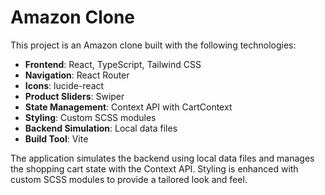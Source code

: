 # Amazon Clone

This project is an Amazon clone built with the following technologies:

- **Frontend**: React, TypeScript, Tailwind CSS
- **Navigation**: React Router
- **Icons**: lucide-react
- **Product Sliders**: Swiper
- **State Management**: Context API with CartContext
- **Styling**: Custom SCSS modules
- **Backend Simulation**: Local data files
- **Build Tool**: Vite

The application simulates the backend using local data files and manages the shopping cart state with the Context API. Styling is enhanced with custom SCSS modules to provide a tailored look and feel.
